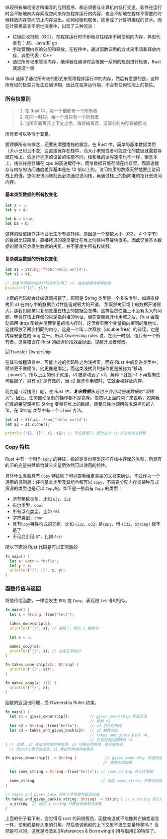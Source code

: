 纵观所有编程语言所编写的应用程序，都必须要与计算机内存打交道，软件在运行时会不断地向内存索取空间来存放程序运行的内容，也会不断地在程序不需要的时候释放内存空间防止内存溢出。如何权衡和取舍，这也成了计算机编程的艺术。而在计算机语言不断地演变中，出现了三种流派：

- 垃圾回收机制（GC），在程序运行时不断地寻找程序不同使用的内存，典型代表有：JS、Java 和 go
- 手动管理内存的分配和释放，在程序中，通过函数调用的方式来申请和释放内存，典型代表：C++
- 通过所有权来管理内存，编译器在编译时会根据一系列的规则进行检查，Rust 就是这一类

Rust 选择了通过所有权的形式来管理程序运行中的内存，然后有意思的是，这种所有权的检查只发生在编译期，因此在程序运行期，不会有任何性能上的损失。

### 所有权原则

> 1. 在 Rust 中，每一个值都有一个所有者
> 2. 在同一时刻，每一个值只有一个所有者
> 3. 当所有者离开上下文之后，值将被丢弃，这部分的内存将被回收

所有者可以等价于变量。

要理解所有权概念，还要先清楚堆栈的概念。在 Rust 中，简单的基本数据类型（大小已知且不变）会直接保存在栈中，而大小未知或者可能变化的数据就需要存储在堆上。依运行程序的设备的性能不同，栈和堆的读写速率也不一样，但基本上，栈往往是存储在 cpu 的高速缓存中，而堆数据只能存储在内存里，而高速缓存与内存的访问速度差异基本是在 10 倍以上的。访问堆里的数据天然地要比访问栈上的慢，更何况访问堆前还必须通过访问栈，再通过栈上的指向堆的指针去访问内存。

#### 基本类型数据的所有权变化

```rust
let x = 1;
let y = x;

let b = true;
let b2 = b;
```

这样的赋值操作并不会发生所有权转移。原因是一个整数大小（i32， 4 个字节）的数据比较简单，直接拷贝的速度要比在堆上创建内存要快很多。因此这类基本数据的赋值只会发生数据的拷贝，并不要发生所有权转移。

#### 复杂类型数据的所有权变化

```rust
let s1 = String::from("Hello world");
let s2 = s1;

// 如果作用域内后续代码依然引用了 s1，就会被编译啪啪报错
println!("{}", s1);
```

上面的代码就会让编译器报错了，原因是 String 类型是一个复杂类型，如果直接拷贝 s1 在内存中的数据会对性能造成极大的开销。
那既然拷贝堆上的数据开销很大，那我们如果只复制变量在栈上的数据会怎样。这样当然性能上不会有太大的问题，毕竟在栈上存储的只是指向堆的地址。但在变量离开作用域之后，Rust 会自动调用 drop 函数并清理变量的堆内存时，这里会有两个变量指向相同的堆地址，这就释放了两次相同的内存。这是一个叫二次释放（double free）的错误，也是内存安全性的 bug 之一。所以 Ownership rules 说，在同一时刻，值只有一个所有者。这类错误在 Rust 的编译阶段就会抛出，提醒开发者修改。

![Transfer Ownership](http://cdn.liwuhou.cn/tmp/20230626074941.png)

在其它编程语言中，可能上述的代码称之为浅拷贝，而在 Rust 中的复杂类型中，赋值更不像赋值，他更像是绑定，而这类浅拷贝的操作更是被称为“移动（move）”。所以上面的例子就是，s1 被移动到了 s2。解释下就是 s1 不再指向任何数据了，只有 s2 是有效的，当 s2 离开作用域时，它就会被释放内存。

而克隆（深拷贝）呢，_在 Rust 中，**复杂数据**永远也不会自动创建数据的“深拷贝”_，因此，任何自动复制的操作都不是克隆。依然以上面的例子来说明，如果我们真的希望深拷贝 String 变量在堆上的数据，就要显性地调用各类深拷贝的方法，在 String 类型中有一个 `clone` 方法。

```rust
let s1 = String::from("hello world");
let s2 = s1.clone();

println!("{}, {}", s1, s2); // 不会报错了，因为这次 s1 并没有发生转移
```

### Copy 特性

Rust 中有一个叫作 `Copy` 的特征，指的是类似整型这样在栈中存储的类型，所具有的旧的变量被赋值给其它变量后依然可以使用的特性。

具体什么类型具有 `Copy` 特征呢？可以查看给定类型的文档来确认，不过作为一个通用的规则是：任何基本类型及其组合都可以 `Copy`，不需要分配内存或某种形式资源的类型也是可以 `Copy`的。如下是一些具有 `Copy` 的类型：

- 所有整数类型，比如 `u32`，`i32`
- 布尔类型，`bool`
- 所有浮点类型，比如 `f64`
- 字符类型，`char`
- 具有`Copy`特性构成的元组，比如 `(i32, u32)` 是`Copy`，但 `(i32, String)` 就不是了
- 不可变引用 `&T`，比如 `&str`

所以下面的 Rust 代码是可以正常跑的

```rust
fn main() {
  let x: &str = "hello";
  let y = x;
  println!("{}, {}", x, y);
}
```

### 函数传值与返回

将值传给函数，一样会发生 `移动` 或 `Copy`，表现跟 `let` 语句相似。

```rust
fn main() {
  let s = String::from("test");

  takes_ownership(s);
  println!("{}", s); // 报错了，提示 s 被移动

  let x = 5;

  makes_copy(x);
  println!("{}", s); // 这里正常执行
}

fn takes_ownership(str: String) {
  println!("{}", str);
}

fn makes_copy(x: i32) {
  println!("{}", x);
}
```

函数的返回也同理，受 Ownership Rules 约束。

```rust
fn main() {
  let s1 = gives_ownership();         // gives_ownership 将返回值
                                      // 移给 s1
  let s2 = String::from("hello");     // s2 进入作用域
  let s3 = takes_and_gives_back(s2);  // s2 被移动到
                                      // takes_and_gives_back 中,
                                      // 它也将返回值移给 s3
} // 这里, s3 移出作用域并被丢弃。s2 也移出作用域，但已被移走，
  // 所以什么也不会发生。s1 移出作用域并被丢弃

fn gives_ownership() -> String {             // gives_ownership 将返回值移动给
                                            // 调用它的函数

  let some_string = String::from("hello"); // some_string 进入作用域.

  some_string                              // 返回 some_string 并移出给调用的函数
}

// takes_and_gives_back 将传入字符串并返回该值
fn takes_and_gives_back(a_string: String) -> String { // a_string 进入作用域
  a_string  // 返回 a_string 并移出给调用的函数
}

```

上面的例子看下来，会觉得写 rust 代码很费劲，函数难道就不能像其它编程语言一样，使用的是传入来的引用，然后使调用前的上下文里不发生变量转移吗？
当然是可以的，这就是涉及到[[References & Borrowing|引用与借用]]的特性了。
